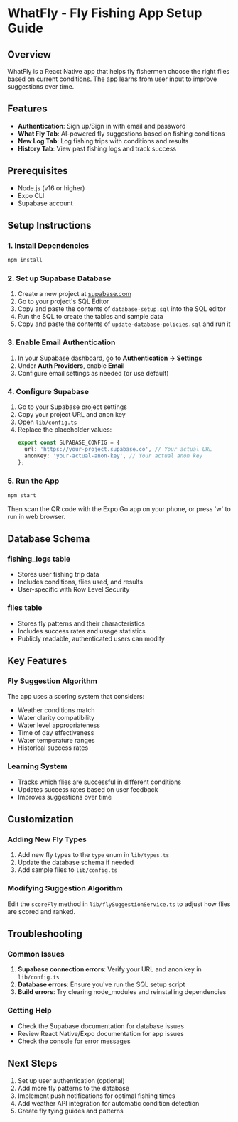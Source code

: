 # WhatFly - Fly Fishing App Setup Guide

## Overview
WhatFly is a React Native app that helps fly fishermen choose the right flies based on current conditions. The app learns from user input to improve suggestions over time.

## Features
- **Authentication**: Sign up/Sign in with email and password
- **What Fly Tab**: AI-powered fly suggestions based on fishing conditions
- **New Log Tab**: Log fishing trips with conditions and results
- **History Tab**: View past fishing logs and track success

## Prerequisites
- Node.js (v16 or higher)
- Expo CLI
- Supabase account

## Setup Instructions

### 1. Install Dependencies
```bash
npm install
```

### 2. Set up Supabase Database

1. Create a new project at [supabase.com](https://supabase.com)
2. Go to your project's SQL Editor
3. Copy and paste the contents of `database-setup.sql` into the SQL editor
4. Run the SQL to create the tables and sample data
5. Copy and paste the contents of `update-database-policies.sql` and run it

### 3. Enable Email Authentication

1. In your Supabase dashboard, go to **Authentication → Settings**
2. Under **Auth Providers**, enable **Email**
3. Configure email settings as needed (or use default)

### 4. Configure Supabase

1. Go to your Supabase project settings
2. Copy your project URL and anon key
3. Open `lib/config.ts`
4. Replace the placeholder values:
   ```typescript
   export const SUPABASE_CONFIG = {
     url: 'https://your-project.supabase.co', // Your actual URL
     anonKey: 'your-actual-anon-key', // Your actual anon key
   };
   ```

### 5. Run the App

```bash
npm start
```

Then scan the QR code with the Expo Go app on your phone, or press 'w' to run in web browser.

## Database Schema

### fishing_logs table
- Stores user fishing trip data
- Includes conditions, flies used, and results
- User-specific with Row Level Security

### flies table
- Stores fly patterns and their characteristics
- Includes success rates and usage statistics
- Publicly readable, authenticated users can modify

## Key Features

### Fly Suggestion Algorithm
The app uses a scoring system that considers:
- Weather conditions match
- Water clarity compatibility
- Water level appropriateness
- Time of day effectiveness
- Water temperature ranges
- Historical success rates

### Learning System
- Tracks which flies are successful in different conditions
- Updates success rates based on user feedback
- Improves suggestions over time

## Customization

### Adding New Fly Types
1. Add new fly types to the `type` enum in `lib/types.ts`
2. Update the database schema if needed
3. Add sample flies to `lib/config.ts`

### Modifying Suggestion Algorithm
Edit the `scoreFly` method in `lib/flySuggestionService.ts` to adjust how flies are scored and ranked.

## Troubleshooting

### Common Issues
1. **Supabase connection errors**: Verify your URL and anon key in `lib/config.ts`
2. **Database errors**: Ensure you've run the SQL setup script
3. **Build errors**: Try clearing node_modules and reinstalling dependencies

### Getting Help
- Check the Supabase documentation for database issues
- Review React Native/Expo documentation for app issues
- Check the console for error messages

## Next Steps

1. Set up user authentication (optional)
2. Add more fly patterns to the database
3. Implement push notifications for optimal fishing times
4. Add weather API integration for automatic condition detection
5. Create fly tying guides and patterns
